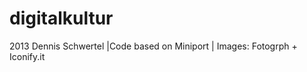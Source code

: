 digitalkultur
=============

2013 Dennis Schwertel |Code based on Miniport | Images: Fotogrph + Iconify.it